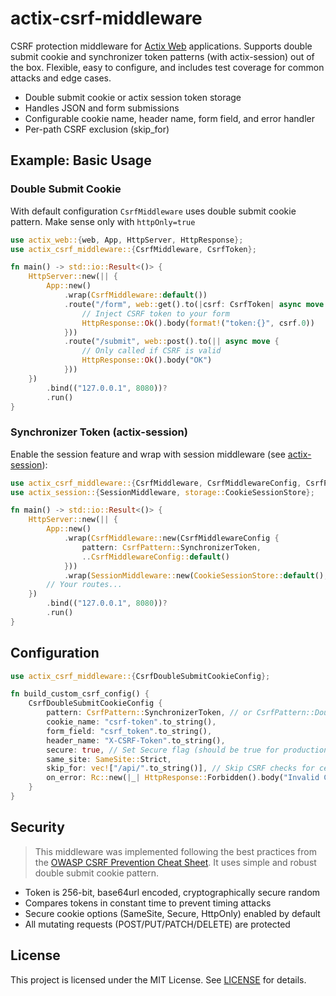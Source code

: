 # actix-csrf-middleware

CSRF protection middleware for [Actix Web](https://github.com/actix/actix-web) applications. Supports double submit
cookie and synchronizer token patterns (with actix-session) out of the box. Flexible, easy to
configure, and includes test coverage for common attacks and edge cases.

- Double submit cookie or actix session token storage
- Handles JSON and form submissions
- Configurable cookie name, header name, form field, and error handler
- Per-path CSRF exclusion (skip_for)

## Example: Basic Usage

### Double Submit Cookie

With default configuration `CsrfMiddleware` uses double submit cookie pattern. Make sense only with `httpOnly=true`

```rust
use actix_web::{web, App, HttpServer, HttpResponse};
use actix_csrf_middleware::{CsrfMiddleware, CsrfToken};

fn main() -> std::io::Result<()> {
    HttpServer::new(|| {
        App::new()
            .wrap(CsrfMiddleware::default())
            .route("/form", web::get().to(|csrf: CsrfToken| async move {
                // Inject CSRF token to your form
                HttpResponse::Ok().body(format!("token:{}", csrf.0))
            }))
            .route("/submit", web::post().to(|| async move {
                // Only called if CSRF is valid
                HttpResponse::Ok().body("OK")
            }))
    })
        .bind(("127.0.0.1", 8080))?
        .run()
}
```

### Synchronizer Token (actix-session)

Enable the session feature and wrap with session middleware (see [actix-session](https://docs.rs/actix-session)):

```rust
use actix_csrf_middleware::{CsrfMiddleware, CsrfMiddlewareConfig, CsrfPattern, CsrfToken};
use actix_session::{SessionMiddleware, storage::CookieSessionStore};

fn main() -> std::io::Result<()> {
    HttpServer::new(|| {
        App::new()
            .wrap(CsrfMiddleware::new(CsrfMiddlewareConfig {
                pattern: CsrfPattern::SynchronizerToken,
                ..CsrfMiddlewareConfig::default()
            }))
            .wrap(SessionMiddleware::new(CookieSessionStore::default(), your_secret_key()))
        // Your routes...
    })
        .bind(("127.0.0.1", 8080))?
        .run()
}
```

## Configuration

```rust
use actix_csrf_middleware::{CsrfDoubleSubmitCookieConfig};

fn build_custom_csrf_config() {
    CsrfDoubleSubmitCookieConfig {
        pattern: CsrfPattern::SynchronizerToken, // or CsrfPattern::DoubleSubmitCookie
        cookie_name: "csrf-token".to_string(),
        form_field: "csrf_token".to_string(),
        header_name: "X-CSRF-Token".to_string(),
        secure: true, // Set Secure flag (should be true for production)
        same_site: SameSite::Strict,
        skip_for: vec!["/api/".to_string()], // Skip CSRF checks for certain paths
        on_error: Rc::new(|_| HttpResponse::Forbidden().body("Invalid CSRF token")),
    }
}
```

## Security

> This middleware was implemented following the best practices from
> the [OWASP CSRF Prevention Cheat Sheet](https://cheatsheetseries.owasp.org/cheatsheets/Cross-Site_Request_Forgery_Prevention_Cheat_Sheet.html).
> It uses simple and robust double submit cookie pattern.

- Token is 256-bit, base64url encoded, cryptographically secure random
- Compares tokens in constant time to prevent timing attacks
- Secure cookie options (SameSite, Secure, HttpOnly) enabled by default
- All mutating requests (POST/PUT/PATCH/DELETE) are protected

## License

This project is licensed under the MIT License. See [LICENSE](./LICENSE) for details.
